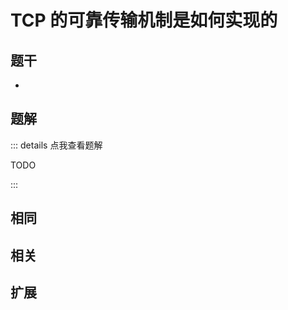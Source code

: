 # TCP 的可靠传输机制是如何实现的


## 题干

- 



## 题解

::: details 点我查看题解

  TODO

:::



## 相同


## 相关


## 扩展

